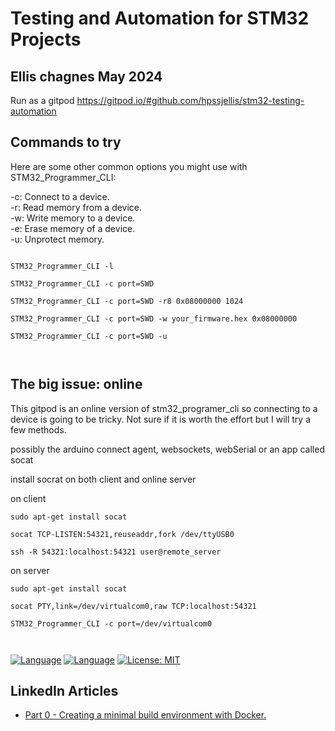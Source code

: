 # Testing and Automation for STM32 Projects

## Ellis chagnes May 2024

Run as a gitpod https://gitpod.io/#github.com/hpssjellis/stm32-testing-automation

## Commands to try

Here are some other common options you might use with STM32_Programmer_CLI:

-c: Connect to a device.  
-r: Read memory from a device.  
-w: Write memory to a device.  
-e: Erase memory of a device.  
-u: Unprotect memory.  


```

STM32_Programmer_CLI -l

STM32_Programmer_CLI -c port=SWD

STM32_Programmer_CLI -c port=SWD -r8 0x08000000 1024

STM32_Programmer_CLI -c port=SWD -w your_firmware.hex 0x08000000

STM32_Programmer_CLI -c port=SWD -u



```

## The big issue: online

This gitpod is an online version of stm32_programer_cli so connecting to a device is going to be tricky. Not sure if it is worth the effort but I will try a few methods.

possibly the arduino connect agent, websockets, webSerial or an app called socat

install socrat on both client and online server

on client

```
sudo apt-get install socat

socat TCP-LISTEN:54321,reuseaddr,fork /dev/ttyUSB0

ssh -R 54321:localhost:54321 user@remote_server

```

on server
```
sudo apt-get install socat

socat PTY,link=/dev/virtualcom0,raw TCP:localhost:54321

STM32_Programmer_CLI -c port=/dev/virtualcom0



```




[![Language](https://img.shields.io/badge/Made%20with-C-blue.svg)](https://shields.io/)
[![Language](https://img.shields.io/badge/Made%20with-C++-blue.svg)](https://shields.io/)
[![License: MIT](https://img.shields.io/badge/License-MIT-blue.svg)](https://opensource.org/licenses/MIT)


## LinkedIn Articles

- [Part 0 - Creating a minimal build environment with Docker.](https://www.linkedin.com/pulse/part-0-creating-minimal-build-environment-docker-dias-m-sc--pg72e)
